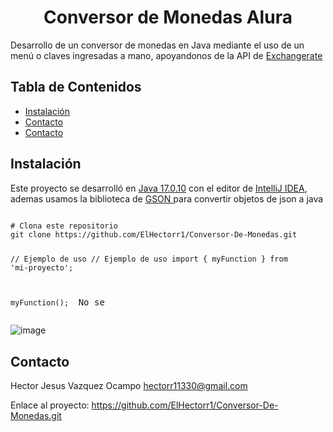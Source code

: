 <h1 align="center"> Conversor de Monedas Alura </h1>
    <p>Desarrollo de un conversor de monedas en Java mediante el uso de un menú o claves ingresadas a mano, apoyandonos de la API de 
    <a href=https://app.exchangerate-api.com/ target="_blank"> Exchangerate </a></p>

<h2>Tabla de Contenidos</h2>
<ul>
    <li><a href="#instalacion">Instalación</a></li>
    <li><a href="#contacto">Contacto</a></li>
    <li><a href="#ejemplo de uso">Contacto</a></li>
</ul>

<h2 id="instalacion">Instalación</h2>
<p>Este proyecto se desarrolló en  <a href=https://download.oracle.com/java/17/archive/jdk-17.0.10_windows-x64_bin.exe target="_blank">Java 17.0.10</a> 
  con el editor de <a href=https://www.jetbrains.com/es-es/idea/download/ target="_blank">IntelliJ IDEA</a>, 
  ademas usamos la biblioteca de <a href=https://repo1.maven.org/maven2/com/google/code/gson/gson/2.10.1/gson-2.10.1.jar target="_blank"> GSON </a> 
  para convertir objetos de json a java </p>
<pre><code>
# Clona este repositorio
git clone https://github.com/ElHectorr1/Conversor-De-Monedas.git

// Ejemplo de uso
// Ejemplo de uso
import { myFunction } from 'mi-proyecto';

myFunction();
    </code> No se </pre>
    ![image](https://github.com/ElHectorr/Conversor-De-Monedas/assets/130266820/d8da2813-1b5a-4aab-a641-2ffccdd31436)



    

  <h2 id="contacto">Contacto</h2>
  <p>Hector Jesus Vazquez Ocampo <a href="hectorr11330@gmail.com">hectorr11330@gmail.com</a></p>
  <p>Enlace al proyecto: <a href="https://github.com/ElHectorr1/Conversor-De-Monedas.git">https://github.com/ElHectorr1/Conversor-De-Monedas.git</a></p>

